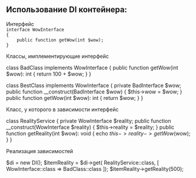 <h2>Использование DI контейнера:</h2>
Интерфейс
<code style="width:100%;">
interface WowInterface
{
    public function getWow(int $wow);
}
</code>


Классы, имплементирующие интерфейс

class BadClass implements WowInterface
{
    public function getWow(int $wow): int
    {
        return 100 + $wow;
    }
}

class BestClass implements WowInterface
{
    private BadInterface $wow;
    public function __construct(BadInterface $wow) {
        $this->wow = $wow;
    }
    public function getWow(int $wow): int
    {
        return $wow;
    }
}

Класс, у которого в зависимости интерфейс

class RealityService
{
    private WowInterface $reality;
    public function __construct(WowInterface $reality)
    {
        $this->reality = $reality;
    }
    public function getReality(int $wow): void
    {
        echo $this->reality->getWow($wow);
    }
}

Реализация зависимостей

$di = new DI();
$itemReality = $di->get(
    RealityService::class, [
        WowInterface::class => BadClass::class
    ]);
$itemReality->getReality(500);
